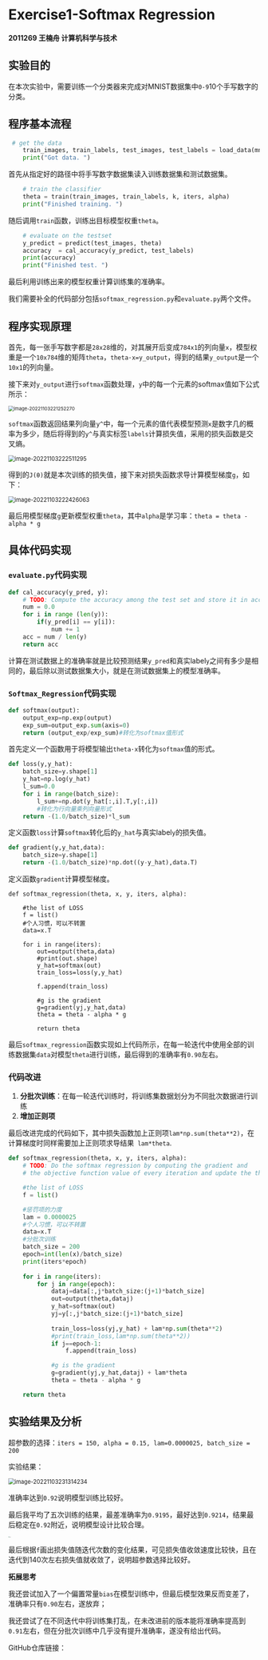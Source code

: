 # Exercise1-Softmax Regression

**2011269 王楠舟 计算机科学与技术** 

## 实验目的

在本次实验中，需要训练一个分类器来完成对MNIST数据集中`0-9`10个手写数字的分类。

## 程序基本流程

```python
 # get the data
    train_images, train_labels, test_images, test_labels = load_data(mnist_dir, train_data_dir, train_label_dir, test_data_dir, test_label_dir)
    print("Got data. ") 
```

首先从指定好的路径中将手写数字数据集读入训练数据集和测试数据集。

```python
    # train the classifier
    theta = train(train_images, train_labels, k, iters, alpha)
    print("Finished training. ") 
```

随后调用`train`函数，训练出目标模型权重`theta`。

```python
    # evaluate on the testset
    y_predict = predict(test_images, theta)
    accuracy  = cal_accuracy(y_predict, test_labels)
    print(accuracy)
    print("Finished test. ") 
```

最后利用训练出来的模型权重计算训练集的准确率。

我们需要补全的代码部分包括`softmax_regression.py`和`evaluate.py`两个文件。

## 程序实现原理

首先，每一张手写数字都是`28x28`维的，对其展开后变成`784x1`的列向量`x`，模型权重是一个`10x784`维的矩阵`theta`，`theta·x=y_output`，得到的结果`y_output`是一个`10x1`的列向量。

接下来对`y_output`进行`softmax`函数处理，`y`中的每一个元素的softmax值如下公式所示：

<img src="C:\Users\LEGION\Desktop\机器学习\image-20221103221252270.png" alt="image-20221103221252270" style="zoom:67%;" />

`softmax`函数返回结果列向量`y^`中，每一个元素的值代表模型预测`x`是数字几的概率为多少，随后将得到的`y^`与真实标签`labels`计算损失值，采用的损失函数是交叉熵。

<img src="C:\Users\LEGION\Desktop\机器学习\image-20221103222511295.png" alt="image-20221103222511295" style="zoom:80%;" />

得到的`J(θ)`就是本次训练的损失值，接下来对损失函数求导计算模型梯度`g`，如下：

<img src="C:\Users\LEGION\Desktop\机器学习\image-20221103222426063.png" alt="image-20221103222426063" style="zoom:80%;" />

最后用模型梯度`g`更新模型权重`theta`，其中`alpha`是学习率：`theta = theta - alpha * g`

## 具体代码实现

### `evaluate.py`代码实现

```python
def cal_accuracy(y_pred, y):
    # TODO: Compute the accuracy among the test set and store it in acc
    num = 0.0
    for i in range (len(y)):
        if(y_pred[i] == y[i]):
            num += 1
    acc = num / len(y)
    return acc
```

计算在测试数据上的准确率就是比较预测结果`y_pred`和真实label`y`之间有多少是相同的，最后除以测试数据集大小，就是在测试数据集上的模型准确率。

### `Softmax_Regression`代码实现

```python
def softmax(output):
    output_exp=np.exp(output)
    exp_sum=output_exp.sum(axis=0)
    return (output_exp/exp_sum)#转化为softmax值形式
```

首先定义一个函数用于将模型输出`theta·x`转化为`softmax`值的形式。

```python
def loss(y,y_hat):
    batch_size=y.shape[1]
    y_hat=np.log(y_hat)
    l_sum=0.0
    for i in range(batch_size):
        l_sum+=np.dot(y_hat[:,i].T,y[:,i])
        #转化为行向量乘列向量形式
    return -(1.0/batch_size)*l_sum
```

定义函数`loss`计算`softmax`转化后的`y_hat`与真实label`y`的损失值。

```python
def gradient(y,y_hat,data):
    batch_size=y.shape[1]
    return -(1.0/batch_size)*np.dot((y-y_hat),data.T)
```

定义函数`gradient`计算模型梯度。

```
def softmax_regression(theta, x, y, iters, alpha):

    #the list of LOSS
    f = list()
    #个人习惯，可以不转置
    data=x.T

    for i in range(iters):
        out=output(theta,data)
        #print(out.shape)
        y_hat=softmax(out)
        train_loss=loss(y,y_hat)
        
        f.append(train_loss)
        
        #g is the gradient
        g=gradient(yj,y_hat,data)
        theta = theta - alpha * g
        
        return theta
```

最后`softmax_regression`函数实现如上代码所示，在每一轮迭代中使用全部的训练数据集`data`对模型`theta`进行训练，最后得到的准确率有`0.90`左右。

### 代码改进

1. **分批次训练**：在每一轮迭代训练时，将训练集数据划分为不同批次数据进行训练
2. **增加正则项**

最后改进完成的代码如下，其中损失函数加上正则项`lam*np.sum(theta**2)`，在计算梯度时同样需要加上正则项求导结果` lam*theta`.

```python
def softmax_regression(theta, x, y, iters, alpha):
    # TODO: Do the softmax regression by computing the gradient and 
    # the objective function value of every iteration and update the theta

    #the list of LOSS
    f = list()

    #惩罚项的力度
    lam = 0.0000025
    #个人习惯，可以不转置
    data=x.T
    #分批次训练
    batch_size = 200
    epoch=int(len(x)/batch_size)
    print(iters*epoch)
    
    for i in range(iters):
        for j in range(epoch):
            dataj=data[:,j*batch_size:(j+1)*batch_size]
            out=output(theta,dataj)
            y_hat=softmax(out)
            yj=y[:,j*batch_size:(j+1)*batch_size]
            
            train_loss=loss(yj,y_hat) + lam*np.sum(theta**2)
            #print(train_loss,lam*np.sum(theta**2))
            if j==epoch-1:
                f.append(train_loss)

            #g is the gradient
            g=gradient(yj,y_hat,dataj) + lam*theta
            theta = theta - alpha * g

    return theta
```

## 实验结果及分析

超参数的选择：`iters = 150, alpha = 0.15, lam=0.0000025, batch_size = 200`

实验结果：

<img src="C:\Users\LEGION\Desktop\机器学习\image-20221103231314234.png" alt="image-20221103231314234" style="zoom:80%;" />

准确率达到`0.92`说明模型训练比较好。

最后我平均了五次训练的结果，最差准确率为`0.9195`，最好达到`0.9214`，结果最后稳定在`0.92`附近，说明模型设计比较合理。

<img src="C:\Users\LEGION\Desktop\机器学习\test.png" alt="test" style="zoom:12%;" />

最后根据`f`画出损失值随迭代次数的变化结果，可见损失值收敛速度比较快，且在迭代到140次左右损失值就收敛了，说明超参数选择比较好。

**拓展思考**

我还尝试加入了一个偏置常量`bias`在模型训练中，但最后模型效果反而变差了，准确率只有`0.90`左右，遂放弃；

我还尝试了在不同迭代中将训练集打乱，在未改进前的版本能将准确率提高到`0.91`左右，但在分批次训练中几乎没有提升准确率，遂没有给出代码。

GitHub仓库链接：[](https://github.com/Stupid-wangnz/ML)

